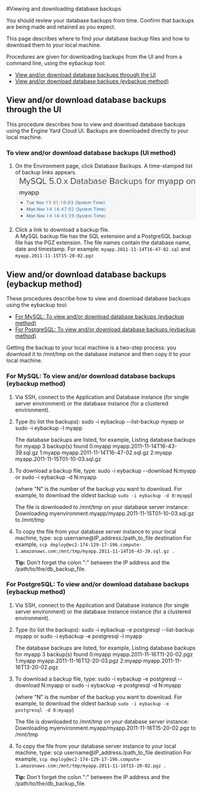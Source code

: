 #Viewing and downloading database backups

You should review your database backups from time. Confirm that backups are being made and retained as you expect. 

This page describes where to find your database backup files and how to download them to your local machine.

Procedures are given for downloading backups from the UI and from a command line, using the eybackup tool:  

* [View and/or download database backups through the UI][1]
* [View and/or download database backups (eybackup method)][2]


<h2 id="topic1"> View and/or download database backups through the UI</h2>

This procedure describes how to view and download database backups using the Engine Yard Cloud UI. Backups are downloaded directly to your local machine.

### To view and/or download database backups (UI method)

1. On the Environment page, click Database Backups.
    A time-stamped list of backup links appears.
    ![Example list of backup links](images/database_backups.png)

2. Click a link to download a backup file.  
    A MySQL backup file has the SQL extension and a PostgreSQL backup file has the PGZ extension. The file names contain the database name, date and timestamp. For example: `myapp.2011-11-14T16-47-02.sql` and `myapp.2011-11-15T15-20-02.pgz` 

<h2 id="topic1"> View and/or download database backups (eybackup method)</h2>

These procedures describe how to view and download database backups using the eybackup tool:

* [For MySQL: To view and/or download database backups (eybackup method)][A]
* [For PostgreSQL: To view and/or download database backups (eybackup method)][B] 

Getting the backup to your local machine is a two-step process: you download it to /mnt/tmp on the database instance and then copy it to your local machine.

<h3 id="topicA"> For MySQL: To view and/or download database backups (eybackup method) </h3>

1. Via SSH, connect to the Application and Database instance (for single server environment) or the database instance (for a clustered environment).

2. Type (to list the backups):
        sudo -i eybackup --list-backup myapp
    or
        sudo -i eybackup -l myapp

    The database backups are listed, for example, 
        Listing database backups for myapp
		3 backup(s) found
		0:myapp myapp.2011-11-14T16-43-39.sql.gz
		1:myapp myapp.2011-11-14T16-47-02.sql.gz
		2:myapp myapp.2011-11-15T01-10-03.sql.gz
		
3. To download a backup file, type:
        sudo -i eybackup --download N:myapp
	or 
		sudo -i eybackup -d N:myapp

    (where "N" is the number of the backup you want to download. For example, to download the oldest backup `sudo -i eybackup -d 0:myapp`)

    The file is downloaded to /mnt/tmp on your database server instance:
        Downloading myenvironment.myapp/myapp.2011-11-15T01-10-03.sql.gz to /mnt/tmp

4. To copy the file from your database server instance to your local machine, type:
        scp username@IP_address:/path_to_file destination
    For example, `scp deploy@ec2-174-129-17-196.compute-1.amazonaws.com:/mnt/tmp/myapp.2011-11-14T16-43-39.sql.gz .`
	    
    **Tip:** Don't forget the colon ":" between the IP address and the /path/to/the/db_backup_file.


<h3 id="topicB"> For PostgreSQL: To view and/or download database backups (eybackup method)</h3>

1. Via SSH, connect to the Application and Database instance (for single server environment) or the database instance instance (for a clustered environment).

2. Type (to list the backups):
        sudo -i eybackup -e postgresql --list-backup myapp
    or
        sudo -i eybackup -e postgresql -l myapp

    The database backups are listed, for example, 
        Listing database backups for myapp
		3 backup(s) found
		0:myapp myapp.2011-11-16T11-20-02.pgz
		1:myapp myapp.2011-11-16T12-20-03.pgz
		2:myapp myapp.2011-11-16T13-20-02.pgz
		
		
3. To download a backup file, type:
        sudo -i eybackup -e postgresql --download N:myapp
	or 
		sudo -i eybackup -e postgresql -d N:myapp

    (where "N" is the number of the backup you want to download. For example, to download the oldest backup `sudo -i eybackup -e postgresql -d 0:myapp`)

    The file is downloaded to /mnt/tmp on your database server instance:
        Downloading myenvironment.myapp/myapp.2011-11-16T15-20-02.pgz to /mnt/tmp

4. To copy the file from your database server instance to your local machine, type:
        scp username@IP_address:/path_to_file destination
    For example, `scp deploy@ec2-174-129-17-196.compute-1.amazonaws.com:/mnt/tmp/myapp.2011-11-16T15-20-02.pgz .`
	    
    **Tip:** Don't forget the colon ":" between the IP address and the /path/to/the/db_backup_file.

[1]: #topic1        "topic1"
[2]: #topic2        "topic2"
[A]: #topicA        "topicA"
[B]: #topicB        "topicB"
